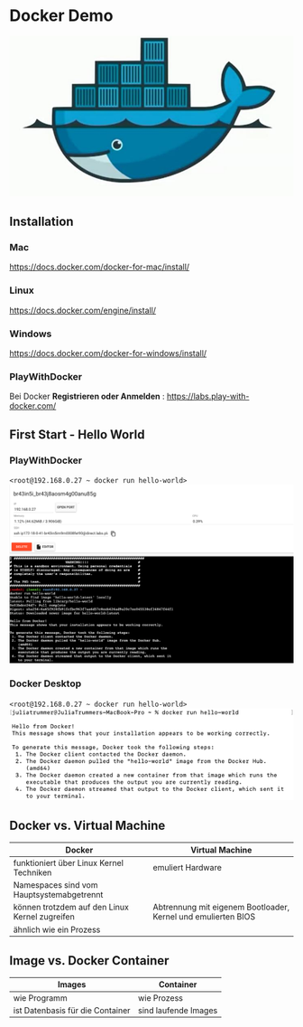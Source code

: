 # Docker Demo
![Docker Logo](./img/docker_2014.jpg)

## Installation
### Mac
https://docs.docker.com/docker-for-mac/install/
### Linux
https://docs.docker.com/engine/install/
### Windows
https://docs.docker.com/docker-for-windows/install/
### PlayWithDocker
Bei Docker **Registrieren oder Anmelden** :
https://labs.play-with-docker.com/
## First Start - Hello World
### PlayWithDocker
`<root@192.168.0.27 ~ docker run hello-world>`
![PlayWithDocker](./img/playwithdocker.png)
### Docker Desktop
`<root@192.168.0.27 ~ docker run hello-world>`<br/>
![PlayWithDocker](./img/dockerlocal.png)
## Docker vs. Virtual Machine
| Docker                                           | Virtual Machine                                                |
|--------------------------------------------------|----------------------------------------------------------------|
| funktioniert über Linux Kernel Techniken         | emuliert Hardware                                              |
| Namespaces sind vom Hauptsystemabgetrennt                                                        
 können trotzdem auf den Linux Kernel zugreifen   | Abtrennung mit eigenem Bootloader, Kernel und  emulierten BIOS | 
| ähnlich wie ein Prozess                          |                                                                |
## Image vs. Docker Container
| Images                           | Container            |
|----------------------------------|----------------------|
| wie Programm                     | wie Prozess          |
| ist Datenbasis für die Container | sind laufende Images |
